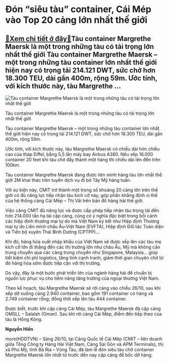 Đón “siêu tàu” container, Cái Mép vào Top 20 cảng lớn nhất thế giới
===================================================================

[:gift:Xem chi tiết ở đây:gift:](https://hddtvn.com/don-sieu-tau-container-cai-mep-vao-top-20-cang-lon-nhat-the-gioi/)Tàu container Margrethe Maersk là một trong những tàu có tải trọng lớn nhất thế giới Tàu container Margrethe Maersk – một trong những tàu container lớn nhất thế giới hiện nay có trọng tải 214.121 DWT, sức chở hơn 18.300 TEU, dài gần 400m, rộng 59m. Ước tính, với kích thước này, tàu Margrethe …
------------------------------------------------------------------------------------------------------------------------------------------------------------------------------------------------------------------------------------------------------------------------------------------------------





![Tàu container Margrethe Maersk là một trong những tàu có tải trọng lớn nhất thế giới](https://haiquanonline.com.vn/stores/news_dataimages/hiennt/102020/26/14/in_article/5940_sieu_tau_1.jpg?rt=20201026145942 "Tàu container Margrethe Maersk là một trong những tàu có tải trọng lớn nhất thế giới")


Tàu container Margrethe Maersk là một trong những tàu có tải trọng lớn nhất thế giới



Tàu container Margrethe Maersk – một trong những tàu container lớn nhất thế giới hiện nay có trọng tải 214.121 DWT, sức chở hơn 18.300 TEU, dài gần 400m, rộng 59m.


Ước tính, với kích thước này, tàu Margrethe Maersk có chiều dài hơn chiều cao của tháp Eiffel, bằng 5,5 lần máy bay Airbus A380. Nếu xếp 18.000 container 20 feet khi tàu chở đầy thành một hàng thì chiều dài lên đến trên 100km.


Tàu container Margrethe Maersk đang được liên minh hãng tàu lớn nhất thế giới 2M khai thác trên tuyến dịch vụ đi bờ Tây Mỹ hàng tuần.


Với sự kiện này, CMIT trở thành một trong số khoảng 20 cảng lớn trên thế giới có đủ năng lực tiếp nhận tàu kích cỡ này, góp phần khẳng định vị thế của hệ thống cảng Cái Mép – Thị Vải trên bản đồ hàng hải thế giới.


Việc cảng CMIT đủ năng lực và được cấp phép tiếp nhận tàu trọng tải đến hơn 214.000 tấn hạ tải cập cảng, cũng có ý nghĩa đặc biệt trong bối cảnh các hiệp định thương mại tự do mà Việt Nam ký kết như Hiệp định Thương mại tự do Liên minh châu Âu-Việt Nam (EVFTA), Hiệp định Đối tác Toàn diện và Tiến bộ xuyên Thái Bình Dương (CPTPP)…


Khi đó, hàng hóa xuất nhập khẩu của Việt Nam sẽ được xếp lên các tàu mẹ kích cỡ lớn đi thẳng đến các thị trường lớn như châu Âu, Mỹ mà không cần trung chuyển qua các cảng trung chuyển như Singapore, Malaysia… giúp tiết kiệm chi phí logistics, tăng tính cạnh tranh, giảm thời gian chuyên chở từ đó hàng hóa sớm được tiếp cận với thị trường.


Do vậy, đây là một bước phát triển lớn của ngành hàng hải để chuẩn bị nguồn lực phục vụ cho tiềm năng tăng trưởng của ngoại thương Việt Nam.


Theo kế hoạch, tàu Margrethe Maersk sẽ rời cảng vào chiều 26/10, sau khi xếp dỡ xuống cảng 2.940 container, bao gồm 191 container có hàng và 2.749 container rỗng; đồng thời xếp lên tàu 444 container.


Được biết, trước khi cập cảng Cái Mép, tàu Margrethe Maersk đã cập cảng OMSLL – Salalah (Oman). Sau khi rời cảng Cái Mép, điểm đến tiếp theo của tàu là Hồng Kông.




**Nguyễn Hiền**



more(HDDTVN) – Sáng 26/10, tại Cảng Quốc tế Cái Mép (CMIT – liên doanh giữa Tổng Công ty Hàng Hải Việt Nam, Cảng Sài Gòn và APM Terminals), thị xã Phú Mỹ, tỉnh Bà Rịa – Vũng Tàu, đã làm lễ đón siêu tàu chở container Margrethe Maersk lớn nhất từ trước đến nay cập cảng để bốc dỡ hàng.

